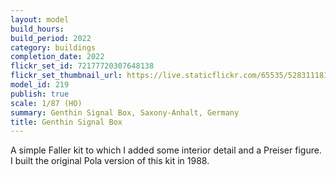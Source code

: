 ```yaml
---
layout: model
build_hours: 
build_period: 2022
category: buildings
completion_date: 2022
flickr_set_id: 72177720307648138
flickr_set_thumbnail_url: https://live.staticflickr.com/65535/52831118105_ccca58b328_m.jpg
model_id: 219
publish: true
scale: 1/87 (HO)
summary: Genthin Signal Box, Saxony-Anhalt, Germany
title: Genthin Signal Box
---
```


A simple Faller kit to which I added some interior detail and a Preiser figure. I built the original Pola version of this kit in 1988.
